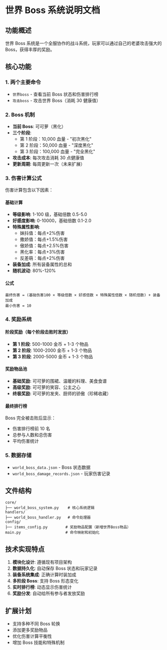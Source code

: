 # 世界 Boss 系统说明文档

## 功能概述

世界 Boss 系统是一个全服协作的战斗系统，玩家可以通过自己的老婆攻击强大的 Boss，获得丰厚的奖励。

## 核心功能

### 1. 两个主要命令

- `世界boss` - 查看当前 Boss 状态和伤害排行榜
- `攻击boss` - 攻击世界 Boss（消耗 30 健康值）

### 2. Boss 机制

- **当前 Boss**: 可可萝（黑化）
- **三个阶段**:
  - 第 1 阶段：10,000 血量 - "初次黑化"
  - 第 2 阶段：50,000 血量 - "深度黑化"
  - 第 3 阶段：100,000 血量 - "完全黑化"
- **攻击成本**: 每次攻击消耗 30 点健康值
- **更新周期**: 每周更新一次（未来扩展）

### 3. 伤害计算公式

伤害计算包含以下因素：

#### 基础计算

- **等级影响**: 1-100 级，基础倍数 0.5-5.0
- **好感度影响**: 0-10000，基础倍数 0.1-2.0
- **特殊属性影响**:
  - 妹抖值：每点+2%伤害
  - 撒娇值：每点+1.5%伤害
  - 傲娇值：每点+2.5%伤害
  - 黑化率：每点+3%伤害
  - 反差萌：每点+2%伤害
- **装备加成**: 所有装备属性的总和
- **随机波动**: 80%-120%

#### 公式

```
最终伤害 = (基础伤害100 × 等级倍数 × 好感倍数 × 特殊属性倍数 × 随机倍数) + 装备加成
最小伤害 = 10
```

### 4. 奖励系统

#### 阶段奖励（每个阶段击败时发放）

- **第 1 阶段**: 500-1000 金币 + 1-3 个物品
- **第 2 阶段**: 1000-2000 金币 + 1-3 个物品
- **第 3 阶段**: 2000-5000 金币 + 1-3 个物品

#### 奖励物品池

- **基础奖励**: 可可萝的围裙、温暖的料理、美食食谱
- **高级奖励**: 可可萝的笑容、公主之心
- **终极奖励**: 可可萝的发夹、厨师的骄傲（珍稀收藏）

#### 最终排行榜

Boss 完全被击败后显示：

- 伤害排行榜前 10 名
- 总参与人数和总伤害
- 平均伤害统计

### 5. 数据存储

- `world_boss_data.json` - Boss 状态数据
- `world_boss_damage_records.json` - 玩家伤害记录

## 文件结构

```
core/
├── world_boss_system.py    # 核心系统逻辑
handlers/
├── world_boss_handler.py   # 命令处理器
config/
├── items_config.py        # 奖励物品配置（新增世界Boss物品）
main.py                    # 命令映射和初始化
```

## 技术实现特点

1. **模块化设计**: 遵循现有项目架构
2. **数据持久化**: 自动保存 Boss 状态和玩家记录
3. **装备系统集成**: 正确计算时装加成
4. **多阶段 Boss**: 支持 Boss 形态变化
5. **实时排行榜**: 动态显示伤害统计
6. **奖励分发**: 自动给所有参与者发放奖励

## 扩展计划

- 支持多种不同 Boss 轮换
- 添加更多奖励物品
- 优化伤害计算平衡性
- 增加 Boss 技能和特殊机制
